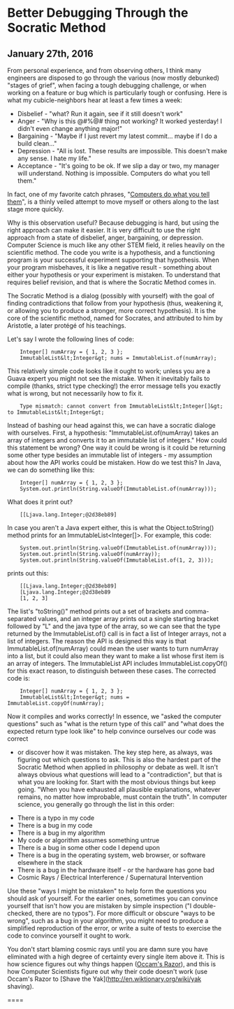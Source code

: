 # Better Debugging Through the Socratic Method
## January 27th, 2016

From personal experience, and from observing others, I think many engineers are
disposed to go through the various (now mostly debunked) "stages of grief",
when facing a tough debugging challenge, or when working on a feature or bug
which is particularly tough or confusing.  Here is what my cubicle-neighbors
hear at least a few times a week:

* Disbelief - "what?  Run it again, see if it still doesn't work"
* Anger - "Why is this @#%@# thing not working?  It worked yesterday!  I didn't even change anything major!"
* Bargaining - "Maybe if I just revert my latest commit... maybe if I do a build clean..."
* Depression - "All is lost.  These results are impossible.  This doesn't make any sense.  I hate my life."
* Acceptance - "It's going to be ok.  If we slip a day or two, my manager will understand.  Nothing is impossible.  Computers do what you tell them."

In fact, one of my favorite catch phrases, "[Computers do what you tell them](2015-05-04-Telling-Computers-What-To-Do.html)",
is a thinly veiled attempt to move myself or others along to the last
stage more quickly.

Why is this observation useful?  Because debugging is hard, but using the right
approach can make it easier.  It is very difficult to use the right approach
from a state of disbelief, anger, bargaining, or depression.  Computer Science
is much like any other STEM field, it relies heavily on the scientific method.
The code you write is a hypothesis, and a functioning program is your
successful experiment supporting that hypothesis.  When your program
misbehaves, it is like a negative result - something about either your
hypothesis or your experiment is mistaken.  To understand that requires belief
revision, and that is where the Socratic Method comes in.

The Socratic Method is a dialog (possibly with yourself) with the goal of
finding contradictions that follow from your hypothesis (thus, weakening it, or
allowing you to produce a stronger, more correct hypothesis).  It is the core
of the scientific method, named for Socrates, and attributed to him by
Aristotle, a later protégé of his teachings.

Let's say I wrote the following lines of code:
```
    Integer[] numArray = { 1, 2, 3 };
    ImmutableList&lt;Integer&gt; nums = ImmutableList.of(numArray);
```

This relatively simple code looks like it ought to work; unless you are a Guava
expert you might not see the mistake.  When it inevitably fails to compile
(thanks, strict type checking!) the error message tells you exactly what is wrong, but not necessarily how to fix it.

```
    Type mismatch: cannot convert from ImmutableList&lt;Integer[]&gt; to ImmutableList&lt;Integer&gt;
```

Instead of bashing our head against this, we can have a socratic dialoge with
ourselves.  First, a hypothesis: "ImmutableList.of(numArray) takes an array of
integers and converts it to an immutable list of integers."  How could this
statement be wrong?  One way it could be wrong is it could be returning some
other type besides an immutable list of integers - my assumption about how the
API works could be mistaken.  How do we test this?  In Java, we can do
something like this:

```
    Integer[] numArray = { 1, 2, 3 };
    System.out.println(String.valueOf(ImmutableList.of(numArray)));
```

What does it print out?

```
    [[Ljava.lang.Integer;@2d38eb89]
```

In case you aren't a Java expert either, this is what the Object.toString() method prints for an ImmutableList&lt;Integer[]&gt;.  For example, this code:
```
    System.out.println(String.valueOf(ImmutableList.of(numArray)));
    System.out.println(String.valueOf(numArray));
    System.out.println(String.valueOf(ImmutableList.of(1, 2, 3)));
```
prints out this:
```
    [[Ljava.lang.Integer;@2d38eb89]
    [Ljava.lang.Integer;@2d38eb89
    [1, 2, 3]
```

The list's "toString()" method prints out a set of brackets and comma-separated
values, and an integer array prints out a single starting bracket followed by
"L" and the java type of the array, so we can see that the type returned by the
ImmutableList.of() call is in fact a list of Integer arrays, not a list of
integers.  The reason the API is designed this way is that
ImmutableList.of(numArray) could mean the user wants to turn numArray into a
list, but it could also mean they want to make a list whose first item is an
array of integers.  The ImmutableList API includes ImmutableList.copyOf() for
this exact reason, to distinguish between these cases.  The corrected code is:
```
    Integer[] numArray = { 1, 2, 3 };
    ImmutableList&lt;Integer&gt; nums = ImmutableList.copyOf(numArray);
```

Now it compiles and works correctly!  In essence, we "asked the computer
questions" such as "what is the return type of this call" and "what does the
expected return type look like" to help convince ourselves our code was correct
- or discover how it was mistaken.  The key step here, as always, was figuring
out which questions to ask.  This is also the hardest part of the Socratic
Method when applied in philosophy or debate as well.  It isn't always obvious
what questions will lead to a "contradiction", but that is what you are looking
for.  Start with the most obvious things but keep going.  "When you have
exhausted all plausible explanations, whatever remains, no matter how
improbable, must contain the truth".  In computer science, you generally go
through the list in this order:

* There is a typo in my code
* There is a bug in my code
* There is a bug in my algorithm
* My code or algorithm assumes something untrue
* There is a bug in some other code I depend upon
* There is a bug in the operating system, web browser, or software elsewhere in the stack
* There is a bug in the hardware itself - or the hardware has gone bad
* Cosmic Rays / Electrical Interference / Supernatural Intervention

Use these "ways I might be mistaken" to help form the questions you should ask
of yourself.  For the earlier ones, sometimes you can convince yourself that
isn't how you are mistaken by simple inspection ("I double-checked, there are
no typos").  For more difficult or obscure "ways to be wrong", such as a bug in
your algorithm, you might need to produce a simplified reproduction of the
error, or write a suite of tests to exercise the code to convince yourself it
ought to work.

You don't start blaming cosmic rays until you are damn sure you have eliminated
with a high degree of certainty every single item above it.  This is how
science figures out why things happen ([Occam's Razor](http://en.wikipedia.org/wiki/Occam%27s_razor)), and
this is how Computer Scientists figure out why their code doesn't work (use
Occam's Razor to [Shave the Yak](http://en.wiktionary.org/wiki/yak shaving).

====

